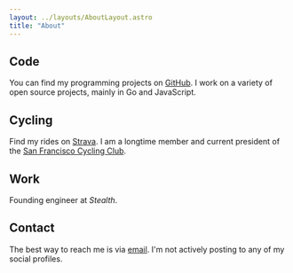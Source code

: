 ```yaml
---
layout: ../layouts/AboutLayout.astro
title: "About"
---
```


## Code

You can find my programming projects on [GitHub](https://github.com/bendrucker). I work on a variety of open source projects, mainly in Go and JavaScript.

## Cycling

Find my rides on [Strava](https://www.strava.com/athletes/5723594). I am a longtime member and current president of the [San Francisco Cycling Club](https://www.sfcyclingclub.org).

## Work

Founding engineer at _Stealth_.

## Contact

The best way to reach me is via [email](mailto:bvdrucker@gmail.com). I'm not actively posting to any of my social profiles.
